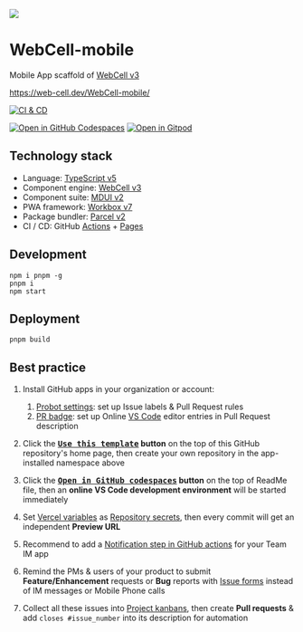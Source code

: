 ![](https://github.com/EasyWebApp.png)

# WebCell-mobile

Mobile App scaffold of [WebCell v3][1]

https://web-cell.dev/WebCell-mobile/

[![CI & CD](https://github.com/EasyWebApp/WebCell-mobile/actions/workflows/main.yml/badge.svg)][2]

[![Open in GitHub Codespaces](https://github.com/codespaces/badge.svg)][3]
[![Open in Gitpod](https://gitpod.io/button/open-in-gitpod.svg)][4]

## Technology stack

-   Language: [TypeScript v5][5]
-   Component engine: [WebCell v3][1]
-   Component suite: [MDUI v2][6]
-   PWA framework: [Workbox v7][7]
-   Package bundler: [Parcel v2][8]
-   CI / CD: GitHub [Actions][9] + [Pages][10]

## Development

```shell
npm i pnpm -g
pnpm i
npm start
```

## Deployment

```shell
pnpm build
```

## Best practice

1.  Install GitHub apps in your organization or account:

    1.  [Probot settings][11]: set up Issue labels & Pull Request rules
    2.  [PR badge][12]: set up Online [VS Code][13] editor entries in Pull Request description

2.  Click the **[<kbd>Use this template</kbd>][14] button** on the top of this GitHub repository's home page, then create your own repository in the app-installed namespace above

3.  Click the **[<kbd>Open in GitHub codespaces</kbd>][3] button** on the top of ReadMe file, then an **online VS Code development environment** will be started immediately

4.  Set [Vercel variables][15] as [Repository secrets][16], then every commit will get an independent **Preview URL**

5.  Recommend to add a [Notification step in GitHub actions][17] for your Team IM app

6.  Remind the PMs & users of your product to submit **Feature/Enhancement** requests or **Bug** reports with [Issue forms][18] instead of IM messages or Mobile Phone calls

7.  Collect all these issues into [Project kanbans][19], then create **Pull requests** & add `closes #issue_number` into its description for automation

[1]: https://web-cell.dev/
[2]: https://github.com/EasyWebApp/WebCell-mobile/actions/workflows/main.yml
[3]: https://codespaces.new/EasyWebApp/WebCell-mobile
[4]: https://gitpod.io/?autostart=true#https://github.com/EasyWebApp/WebCell-mobile
[5]: https://typescriptlang.org/
[6]: https://www.mdui.org/
[7]: https://developers.google.com/web/tools/workbox
[8]: https://parceljs.org/
[9]: https://github.com/features/actions
[10]: https://pages.github.com/
[11]: https://github.com/apps/settings
[12]: https://pullrequestbadge.com/
[13]: https://code.visualstudio.com/
[14]: https://github.com/new?template_name=WebCell-mobile&template_owner=EasyWebApp
[15]: https://github.com/EasyWebApp/mobile/blob/05baec7446a8cb84a3cdc6dd184cc7314c63b468/.github/workflows/main.yml#L10-L12
[16]: https://github.com/EasyWebApp/WebCell-mobile/settings/secrets/actions
[17]: https://github.com/kaiyuanshe/kaiyuanshe.github.io/blob/bb4675a56bf1d6b207231313da5ed0af7cf0ebd6/.github/workflows/pull-request.yml#L32-L56
[18]: https://github.com/EasyWebApp/WebCell-mobile/issues/new/choose
[19]: https://github.com/EasyWebApp/WebCell-mobile/projects
